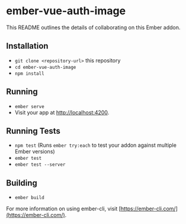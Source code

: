 # ember-vue-auth-image

This README outlines the details of collaborating on this Ember addon.

## Installation

* `git clone <repository-url>` this repository
* `cd ember-vue-auth-image`
* `npm install`

## Running

* `ember serve`
* Visit your app at [http://localhost:4200](http://localhost:4200).

## Running Tests

* `npm test` (Runs `ember try:each` to test your addon against multiple Ember versions)
* `ember test`
* `ember test --server`

## Building

* `ember build`

For more information on using ember-cli, visit [https://ember-cli.com/](https://ember-cli.com/).
